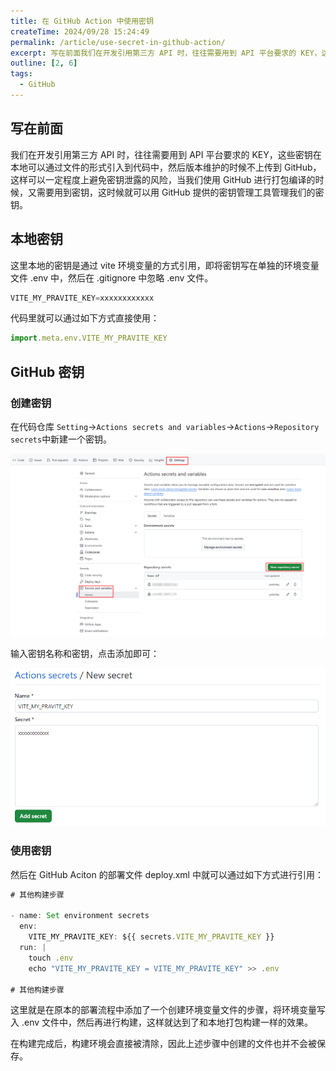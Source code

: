 ```yaml
---
title: 在 GitHub Action 中使用密钥
createTime: 2024/09/28 15:24:49
permalink: /article/use-secret-in-github-action/
excerpt: 写在前面我们在开发引用第三方 API 时，往往需要用到 API 平台要求的 KEY，这些密钥在本地可以通过文件的形式引入到代码中，然后版本维护的时候不上传到 GitHub，这样可以一定程度上避免密钥泄露的风险，当我们使用 GitHub 进行打包编译的时候，又需要用到密钥，这时候就可以用 Git...
outline: [2, 6]
tags:
  - GitHub
---
```

## 写在前面
我们在开发引用第三方 API 时，往往需要用到 API 平台要求的 KEY，这些密钥在本地可以通过文件的形式引入到代码中，然后版本维护的时候不上传到 GitHub，这样可以一定程度上避免密钥泄露的风险，当我们使用 GitHub 进行打包编译的时候，又需要用到密钥，这时候就可以用 GitHub 提供的密钥管理工具管理我们的密钥。

## 本地密钥
这里本地的密钥是通过 vite 环境变量的方式引用，即将密钥写在单独的环境变量文件 .env 中，然后在 .gitignore 中忽略 .env 文件。

```javascript
VITE_MY_PRAVITE_KEY=xxxxxxxxxxxx
```

代码里就可以通过如下方式直接使用：

```javascript
import.meta.env.VITE_MY_PRAVITE_KEY
```

## GitHub 密钥
### 创建密钥
在代码仓库 `Setting`->`Actions secrets and variables`->`Actions`->`Repository secrets`中新建一个密钥。

![](../.vuepress/public/images/1727622824125-9dd0efd3-b96c-4ea1-b113-2ae9dc03f1a8.png)

输入密钥名称和密钥，点击添加即可：

![](../.vuepress/public/images/1727884212489-e1228296-06c2-4e17-9824-3afe4310c06c.png)

### 使用密钥
然后在 GitHub Aciton 的部署文件 deploy.xml 中就可以通过如下方式进行引用：

```javascript
# 其他构建步骤

- name: Set environment secrets
  env:
    VITE_MY_PRAVITE_KEY: ${{ secrets.VITE_MY_PRAVITE_KEY }}
  run: |
    touch .env
    echo "VITE_MY_PRAVITE_KEY = VITE_MY_PRAVITE_KEY" >> .env

# 其他构建步骤
```

这里就是在原本的部署流程中添加了一个创建环境变量文件的步骤，将环境变量写入 .env 文件中，然后再进行构建，这样就达到了和本地打包构建一样的效果。

在构建完成后，构建环境会直接被清除，因此上述步骤中创建的文件也并不会被保存。

